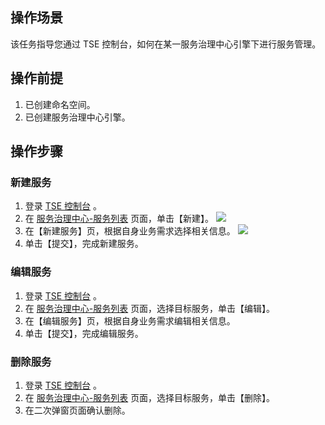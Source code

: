 
 ## 操作场景

该任务指导您通过 TSE 控制台，如何在某一服务治理中心引擎下进行服务管理。

## 操作前提
1. 已创建命名空间。
2. 已创建服务治理中心引擎。
## 操作步骤
### 新建服务
1. 登录 [TSE 控制台](https://console.cloud.tencent.com/tse) 。
2. 在 [服务治理中心-服务列表](https://console.cloud.tencent.com/tse/governance?rid=33) 页面，单击【新建】。
![](https://main.qcloudimg.com/raw/3db09cdbcdc03ea877860e25f3961d0a.png)
3.  在【新建服务】页，根据自身业务需求选择相关信息。
![](https://main.qcloudimg.com/raw/b94cacb3a235ec5514bb617f9b7ae972.png)
4. 单击【提交】，完成新建服务。
### 编辑服务
1. 登录 [TSE 控制台](https://console.cloud.tencent.com/tse) 。
2. 在 [服务治理中心-服务列表](https://console.cloud.tencent.com/tse/governance?rid=33) 页面，选择目标服务，单击【编辑】。
3.  在【编辑服务】页，根据自身业务需求编辑相关信息。
4. 单击【提交】，完成编辑服务。
### 删除服务
1. 登录 [TSE 控制台](https://console.cloud.tencent.com/tse) 。
2. 在 [服务治理中心-服务列表](https://console.cloud.tencent.com/tse/governance?rid=33) 页面，选择目标服务，单击【删除】。
3. 在二次弹窗页面确认删除。
